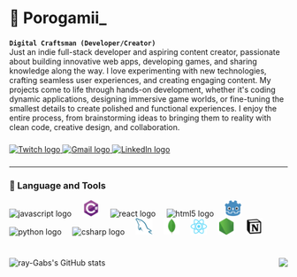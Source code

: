 # 🍊 Porogamii_

**`Digital Craftsman (Developer/Creator)`**
 <br>
Just an indie full-stack developer and aspiring content creator, passionate about building innovative web apps, developing games, and sharing knowledge along the way. I love experimenting with new technologies, crafting seamless user experiences, and creating engaging content. My projects come to life through hands-on development, whether it's coding dynamic applications, designing immersive game worlds, or fine-tuning the smallest details to create polished and functional experiences. I enjoy the entire process, from brainstorming ideas to bringing them to reality with clean code, creative design, and collaboration.

###

<div align="left">
  <a href="https://www.twitch.tv/porogamii_" target="_blank">
    <img src="https://img.shields.io/static/v1?message=Twitch&logo=twitch&label=&color=9146FF&logoColor=white&labelColor=&style=for-the-badge" height="35" alt="Twitch logo" />
  </a>
  <a href="mailto:mtshinigami00@gmail.com">
    <img src="https://img.shields.io/static/v1?message=Gmail&logo=gmail&label=&color=D14836&logoColor=white&labelColor=&style=for-the-badge" height="35" alt="Gmail logo" />
  </a>
  <a href="https://www.linkedin.com/in/rrgabs01/" target="_blank">
    <img src="https://img.shields.io/static/v1?message=LinkedIn&logo=linkedin&label=&color=0077B5&logoColor=white&labelColor=&style=for-the-badge" height="35" alt="LinkedIn logo" />
  </a>
</div>

###

---
<div align="left">
  
  ### 👾 Language and Tools
  <img src="https://cdn.jsdelivr.net/gh/devicons/devicon/icons/javascript/javascript-original.svg" height="30" alt="javascript logo"  />
  <img width="12" />
  <img src="https://github.com/devicons/devicon/blob/v2.16.0/icons/csharp/csharp-original.svg" height="30" alt="Csharp logo"  />
  <img width="12" />
  <img src="https://cdn.jsdelivr.net/gh/devicons/devicon/icons/react/react-original.svg" height="30" alt="react logo"  />
  <img width="12" />
  <img src="https://cdn.jsdelivr.net/gh/devicons/devicon/icons/html5/html5-original.svg" height="30" alt="html5 logo"  />
  <img width="12" />
  <img src="https://github.com/devicons/devicon/blob/v2.16.0/icons/godot/godot-original.svg" height="30" alt="godot logo"  />
  <img width="12" />
  <img src="https://cdn.jsdelivr.net/gh/devicons/devicon/icons/python/python-original.svg" height="30" alt="python logo"  />
  <img width="12" />
  <img src="https://cdn.jsdelivr.net/gh/devicons/devicon/icons/csharp/csharp-original.svg" height="30" alt="csharp logo"  />
   <img width="12" />
  <img src="https://github.com/devicons/devicon/blob/v2.16.0/icons/mysql/mysql-original.svg" height="30" alt="mysql logo"  />
  <img width="12" />
  <img src="https://github.com/devicons/devicon/blob/v2.16.0/icons/mongodb/mongodb-original.svg" height="30" alt="MongoDb logo"  />
  <img width="12" />
  <img src="https://github.com/devicons/devicon/blob/v2.16.0/icons/react/react-original.svg" height="30" alt="React logo"  />
  <img width="12" />
  <img src="https://github.com/devicons/devicon/blob/v2.16.0/icons/nodejs/nodejs-original.svg" height="30" alt="nodejs logo"  />
  <img width="12" />
  <img src="https://github.com/devicons/devicon/blob/v2.16.0/icons/notion/notion-original.svg" height="30" alt="Notion logo"  />
  <img width="12" />
</div>

#
<img align="right" height="150" src="https://media2.giphy.com/media/v1.Y2lkPTc5MGI3NjExcTU2ZjgwcjNodXBpNTY3cXB4c2RtOWRyNmh1djV0cjNvbXF5MnNtbSZlcD12MV9pbnRlcm5hbF9naWZfYnlfaWQmY3Q9cw/1stkgpyKSsy1QzKZAg/giphy.gif"  />

![ray-Gabs's GitHub stats](https://github-readme-stats.vercel.app/api?username=ray-Gabs&theme=darcula&show_icons=true)


